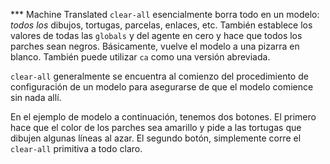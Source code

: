 ﻿*** Machine Translated
`clear-all` esencialmente borra todo en un modelo: *todos los* dibujos, tortugas, parcelas, enlaces, etc. También establece los valores de todas las `globals` y del agente en cero y hace que todos los parches sean negros. Básicamente, vuelve el modelo a una pizarra en blanco. También puede utilizar `ca` como una versión abreviada.

`clear-all` generalmente se encuentra al comienzo del procedimiento de configuración de un modelo para asegurarse de que el modelo comience sin nada allí.

En el ejemplo de modelo a continuación, tenemos dos botones. El primero hace que el color de los parches sea amarillo y pide a las tortugas que dibujen algunas líneas al azar. El segundo botón, simplemente corre el `clear-all` primitiva a todo claro.